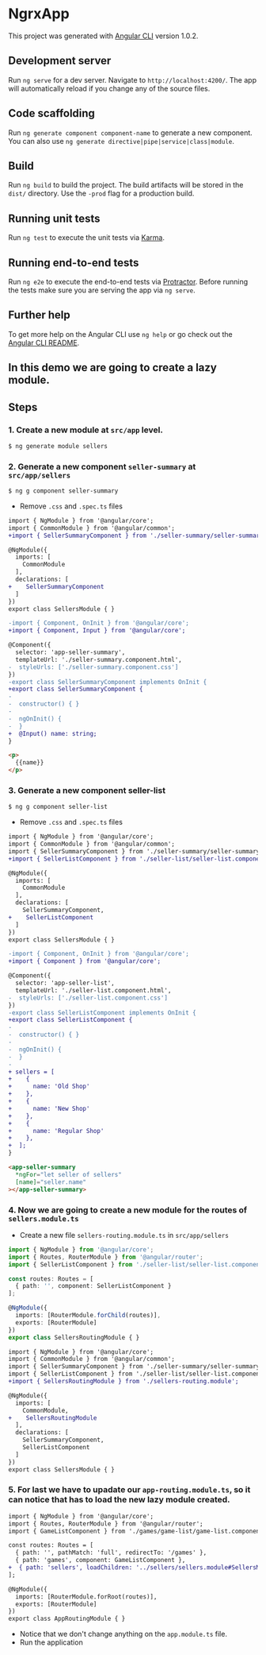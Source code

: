 # NgrxApp

This project was generated with [Angular CLI](https://github.com/angular/angular-cli) version 1.0.2.

## Development server

Run `ng serve` for a dev server. Navigate to `http://localhost:4200/`. The app will automatically reload if you change any of the source files.

## Code scaffolding

Run `ng generate component component-name` to generate a new component. You can also use `ng generate directive|pipe|service|class|module`.

## Build

Run `ng build` to build the project. The build artifacts will be stored in the `dist/` directory. Use the `-prod` flag for a production build.

## Running unit tests

Run `ng test` to execute the unit tests via [Karma](https://karma-runner.github.io).

## Running end-to-end tests

Run `ng e2e` to execute the end-to-end tests via [Protractor](http://www.protractortest.org/).
Before running the tests make sure you are serving the app via `ng serve`.

## Further help

To get more help on the Angular CLI use `ng help` or go check out the [Angular CLI README](https://github.com/angular/angular-cli/blob/master/README.md).

## In this demo we are going to create a lazy module.

## Steps

### 1. Create a new module at `src/app` level.

```bash
$ ng generate module sellers
```

### 2. Generate a new component `seller-summary` at `src/app/sellers`

```bash
$ ng g component seller-summary
```
* Remove `.css` and `.spec.ts` files

```diff sellers.module.ts
import { NgModule } from '@angular/core';
import { CommonModule } from '@angular/common';
+import { SellerSummaryComponent } from './seller-summary/seller-summary.component';

@NgModule({
  imports: [
    CommonModule
  ],
  declarations: [
+    SellerSummaryComponent
  ]
})
export class SellersModule { }

```

```diff seller-summary.component.ts
-import { Component, OnInit } from '@angular/core';
+import { Component, Input } from '@angular/core';

@Component({
  selector: 'app-seller-summary',
  templateUrl: './seller-summary.component.html',
-  styleUrls: ['./seller-summary.component.css']
})
-export class SellerSummaryComponent implements OnInit {
+export class SellerSummaryComponent {  
-
-  constructor() { }
-
-  ngOnInit() {
-  }
+  @Input() name: string;
}

```
```html seller-summary.component.html
<p>
  {{name}}
</p>
```
### 3. Generate a new component seller-list

```bash
$ ng g component seller-list
```
* Remove `.css` and `.spec.ts` files

```diff sellers.module.ts
import { NgModule } from '@angular/core';
import { CommonModule } from '@angular/common';
import { SellerSummaryComponent } from './seller-summary/seller-summary.component';
+import { SellerListComponent } from './seller-list/seller-list.component';

@NgModule({
  imports: [
    CommonModule
  ],
  declarations: [
    SellerSummaryComponent,
+    SellerListComponent
  ]
})
export class SellersModule { }

```

```diff seller-list.component.ts
-import { Component, OnInit } from '@angular/core';
+import { Component } from '@angular/core';

@Component({
  selector: 'app-seller-list',
  templateUrl: './seller-list.component.html',
-  styleUrls: ['./seller-list.component.css']
})
-export class SellerListComponent implements OnInit {
+export class SellerListComponent {  
-
-  constructor() { }
-
-  ngOnInit() {
-  }
-
+ sellers = [
+    {
+      name: 'Old Shop'
+    },
+    {
+      name: 'New Shop'
+    },
+    {
+      name: 'Regular Shop'
+    },
+  ];
}

```
```html seller-list.component.html
<app-seller-summary
  *ngFor="let seller of sellers"
  [name]="seller.name"
></app-seller-summary>

```

### 4. Now we are going to create a new module for the routes of `sellers.module.ts`

* Create a new file `sellers-routing.module.ts` in `src/app/sellers` 

```typescript sellers-routing.module.ts
import { NgModule } from '@angular/core';
import { Routes, RouterModule } from '@angular/router';
import { SellerListComponent } from './seller-list/seller-list.component';

const routes: Routes = [
  { path: '', component: SellerListComponent }
];

@NgModule({
  imports: [RouterModule.forChild(routes)],
  exports: [RouterModule]
})
export class SellersRoutingModule { }

```

```diff sellers.module.ts 
import { NgModule } from '@angular/core';
import { CommonModule } from '@angular/common';
import { SellerSummaryComponent } from './seller-summary/seller-summary.component';
import { SellerListComponent } from './seller-list/seller-list.component';
+import { SellersRoutingModule } from './sellers-routing.module';

@NgModule({
  imports: [
    CommonModule,
+    SellersRoutingModule
  ],
  declarations: [
    SellerSummaryComponent,
    SellerListComponent
  ]
})
export class SellersModule { }

```
### 5. For last we have to upadate our `app-routing.module.ts`, so it can notice that has to load the new lazy module created.


```diff app-routing.module.ts
import { NgModule } from '@angular/core';
import { Routes, RouterModule } from '@angular/router';
import { GameListComponent } from './games/game-list/game-list.component';

const routes: Routes = [
  { path: '', pathMatch: 'full', redirectTo: '/games' },
  { path: 'games', component: GameListComponent },
+  { path: 'sellers', loadChildren: '../sellers/sellers.module#SellersModule' }
];

@NgModule({
  imports: [RouterModule.forRoot(routes)],
  exports: [RouterModule]
})
export class AppRoutingModule { }

```
* Notice that we don't change anything on the `app.module.ts` file.
* Run the application
